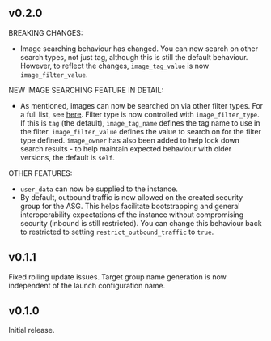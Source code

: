 ## v0.2.0

BREAKING CHANGES:

 * Image searching behaviour has changed. You can now search on other search
   types, not just tag, although this is still the default behaviour. However,
   to reflect the changes, `image_tag_value` is now `image_filter_value`.

NEW IMAGE SEARCHING FEATURE IN DETAIL:

 * As mentioned, images can now be searched on via other filter types. For a
   full list, see [here][1]. Filter type is now controlled with
   `image_filter_type`. If this is `tag` (the default), `image_tag_name` defines
   the tag name to use in the filter. `image_filter_value` defines the value to
   search on for the filter type defined. `image_owner` has also been added to
   help lock down search results - to help maintain expected behaviour with
   older versions, the default is `self`.

[1]: http://docs.aws.amazon.com/cli/latest/reference/ec2/describe-images.html

OTHER FEATURES:

 * `user_data` can now be supplied to the instance.
 * By default, outbound traffic is now allowed on the created security group for
   the ASG. This helps facilitate bootstrapping and general interoperability
   expectations of the instance without compromising security (inbound is still
   restricted). You can change this behaviour back to restricted to setting
   `restrict_outbound_traffic` to `true`.

## v0.1.1

Fixed rolling update issues. Target group name generation is now independent of
the launch configuration name.

## v0.1.0

Initial release.
